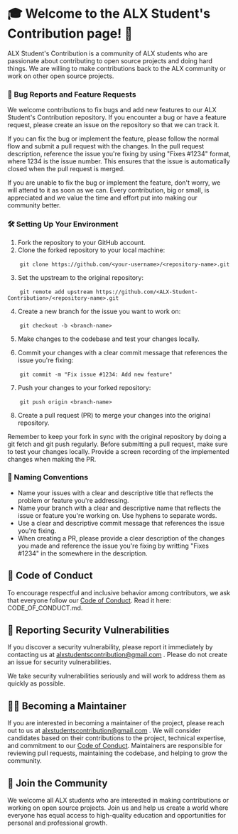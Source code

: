 # 🎓 Welcome to the ALX Student's Contribution page! 🚀
ALX Student's Contribution is a community of ALX students who are passionate about contributing to open source projects and doing hard things. We are willing to make contributions back to the ALX community or work on other open source projects.

### 🐛 Bug Reports and Feature Requests
We welcome contributions to fix bugs and add new features to our ALX Student's Contribution repository. If you encounter a bug or have a feature request, please create an issue on the repository so that we can track it.

If you can fix the bug or implement the feature, please follow the normal flow and submit a pull request with the changes. In the pull request description, reference the issue you're fixing by using "Fixes #1234" format, where 1234 is the issue number. This ensures that the issue is automatically closed when the pull request is merged.

If you are unable to fix the bug or implement the feature, don't worry, we will attend to it as soon as we can. Every contribution, big or small, is appreciated and we value the time and effort put into making our community better.

### 🛠️ Setting Up Your Environment

1. Fork the repository to your GitHub account.
2. Clone the forked repository to your local machine:

&nbsp;&nbsp;&nbsp;&nbsp;&nbsp;&nbsp; `git clone https://github.com/<your-username>/<repository-name>.git`

3. Set the upstream to the original repository:

&nbsp;&nbsp;&nbsp;&nbsp;&nbsp;&nbsp; `git remote add upstream https://github.com/<ALX-Student-Contribution>/<repository-name>.git`

4. Create a new branch for the issue you want to work on:

&nbsp;&nbsp;&nbsp;&nbsp;&nbsp;&nbsp; `git checkout -b <branch-name>`

5. Make changes to the codebase and test your changes locally.

6. Commit your changes with a clear commit message that references the issue you're fixing:

&nbsp;&nbsp;&nbsp;&nbsp;&nbsp;&nbsp; `git commit -m "Fix issue #1234: Add new feature"`

7. Push your changes to your forked repository:

&nbsp;&nbsp;&nbsp;&nbsp;&nbsp;&nbsp; `git push origin <branch-name>`

8. Create a pull request (PR) to merge your changes into the original repository.

Remember to keep your fork in sync with the original repository by doing a git fetch and git push regularly.
Before submitting a pull request, make sure to test your changes locally. Provide a screen recording of the implemented changes when making the PR.

### 🌟 Naming Conventions
- Name your issues with a clear and descriptive title that reflects the problem or feature you're addressing.
- Name your branch with a clear and descriptive name that reflects the issue or feature you're working on. Use hyphens to separate words.
- Use a clear and descriptive commit message that references the issue you're fixing.
- When creating a PR, please provide a clear description of the changes you made and reference the issue you're fixing by writting "Fixes #1234" in the somewhere in the description. 
## 💬 Code of Conduct
To encourage respectful and inclusive behavior among contributors, we ask that everyone follow our [Code of Conduct](https://github.com/ALX-Students-Contribution/.github/blob/main/CODE_OF_CONDUCT.md). Read it here: CODE_OF_CONDUCT.md.

## 🚨 Reporting Security Vulnerabilities
If you discover a security vulnerability, please report it immediately by contacting us at alxstudentscontribution@gmail.com . Please do not create an issue for security vulnerabilities.

We take security vulnerabilities seriously and will work to address them as quickly as possible.

## 👨‍💻 Becoming a Maintainer
If you are interested in becoming a maintainer of the project, please reach out to us at alxstudentscontribution@gmail.com . We will consider candidates based on their contributions to the project, technical expertise, and commitment to our [Code of Conduct](https://github.com/ALX-Students-Contribution/.github/blob/main/CODE_OF_CONDUCT.md). Maintainers are responsible for reviewing pull requests, maintaining the codebase, and helping to grow the community.

## 🤝 Join the Community
We welcome all ALX students who are interested in making contributions or working on open source projects. Join us and help us create a world where everyone has equal access to high-quality education and opportunities for personal and professional growth.
